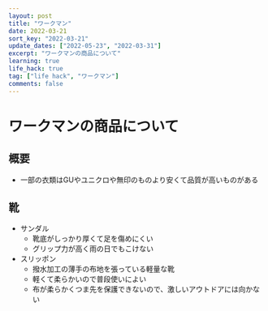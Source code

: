 ```yaml
---
layout: post
title: "ワークマン"
date: 2022-03-21
sort_key: "2022-03-21"
update_dates: ["2022-05-23", "2022-03-31"]
excerpt: "ワークマンの商品について"
learning: true
life_hack: true
tag: ["life hack", "ワークマン"]
comments: false
---
```


# ワークマンの商品について

## 概要
 - 一部の衣類はGUやユニクロや無印のものより安くて品質が高いものがある

## 靴
 - サンダル
   - 靴底がしっかり厚くて足を傷めにくい
   - グリップ力が高く雨の日でもこけない
 - スリッポン
   - 撥水加工の薄手の布地を張っている軽量な靴
   - 軽くて柔らかいので普段使いによい
   - 布が柔らかくつま先を保護できないので、激しいアウトドアには向かない
